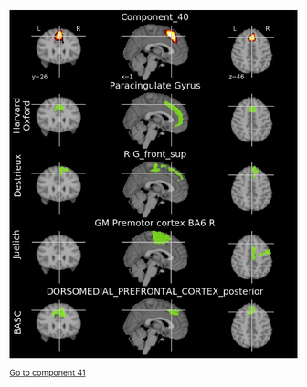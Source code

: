 ![40](preliminary/40.jpg "Component 40")

[Go to component 41](https://parietal-inria.github.io/MODL_atlas/64/41 "Component 41")
